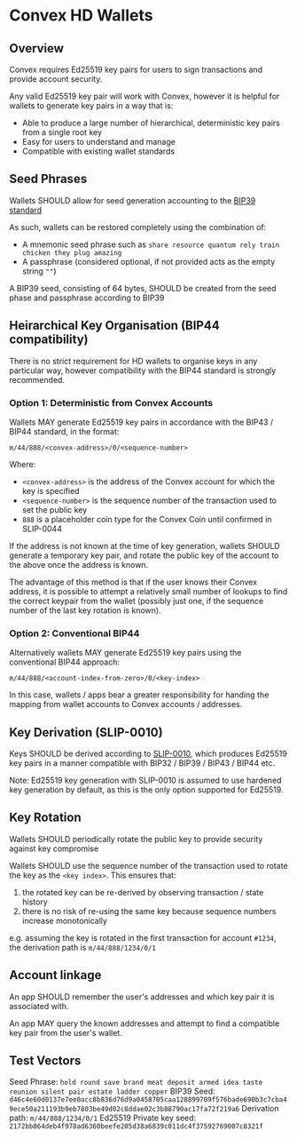 # Convex HD Wallets

## Overview 

Convex requires Ed25519 key pairs for users to sign transactions and provide account security.

Any valid Ed25519 key pair will work with Convex, however it is helpful for wallets to generate key pairs in a way that is:
- Able to produce a large number of hierarchical, deterministic key pairs from a single root key
- Easy for users to understand and manage
- Compatible with existing wallet standards

## Seed Phrases

Wallets SHOULD allow for seed generation accounting to the [BIP39 standard](https://github.com/bitcoin/bips/blob/master/bip-0039.mediawiki)

As such, wallets can be restored completely using the combination of:
- A mnemonic seed phrase such as `share resource quantum rely train chicken they plug amazing`
- A passphrase (considered optional, if not provided acts as the empty string `""`)

A BIP39 seed, consisting of 64 bytes, SHOULD be created from the seed phase and passphrase according to BIP39 

## Heirarchical Key Organisation (BIP44 compatibility)

There is no strict requirement for HD wallets to organise keys in any particular way, however compatibility with the BIP44 standard is strongly recommended.

### Option 1: Deterministic from Convex Accounts 

Wallets MAY generate Ed25519 key pairs in accordance with the BIP43 / BIP44 standard, in the format:

`m/44/888/<convex-address>/0/<sequence-number>`

Where:
 - `<convex-address>` is the address of the Convex account for which the key is specified
 - `<sequence-number>` is the sequence number of the transaction used to set the public key
 - `888` is a placeholder coin type for the Convex Coin until confirmed in SLIP-0044

If the address is not known at the time of key generation, wallets SHOULD generate a temporary key pair, and rotate the public key of the account to the above once the address is known.

The advantage of this method is that if the user knows their Convex address, it is possible to attempt a relatively small number of lookups to find the correct keypair from the wallet (possibly just one, if the sequence number of the last key rotation is known).

### Option 2: Conventional BIP44

Alternatively wallets MAY generate Ed25519 key pairs using the conventional BIP44 approach:

`m/44/888/<account-index-from-zero>/0/<key-index>`

In this case, wallets / apps bear a greater responsibility for handing the mapping from wallet accounts to Convex accounts / addresses.

## Key Derivation (SLIP-0010)

Keys SHOULD be derived according to [SLIP-0010](https://github.com/satoshilabs/slips/blob/master/slip-0010.md), which produces Ed25519 key pairs in a manner compatible with BIP32 / BIP39 / BIP43 / BIP44 etc.

Note: Ed25519 key generation with SLIP-0010 is assumed to use hardened key generation by default, as this is the only option supported for Ed25519.

## Key Rotation

Wallets SHOULD periodically rotate the public key to provide security against key compromise

Wallets SHOULD use the sequence number of the transaction used to rotate the key as the `<key index>`. This ensures that:
1. the rotated key can be re-derived by observing transaction / state history
2. there is no risk of re-using the same key because sequence numbers increase monotonically

e.g. assuming the key is rotated in the first transaction for account `#1234`, the derivation path is `m/44/888/1234/0/1`

## Account linkage

An app SHOULD remember the user's addresses and which key pair it is associated with.

An app MAY query the known addresses and attempt to find a compatible key pair from the user's wallet.

## Test Vectors

Seed Phrase: `hold round save brand meat deposit armed idea taste reunion silent pair estate ladder copper`
BIP39 Seed: `d46c4e60d0137e7ee0acc8b836d76d9a0458705caa128899709f576bade690b3c7cba49ece50a211193b9eb7803be49d02c8ddae02c3b88790ac17fa72f219a6`
Derivation path: `m/44/888/1234/0/1`
Ed25519 Private key seed: `2172bb864deb4f978ad6360beefe205d38a6839c011dc4f37592769007c8321f`
